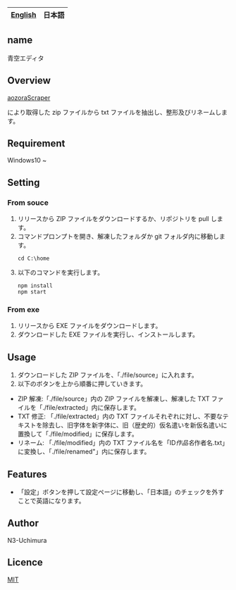 <table>
	<thead>
    	<tr>
      		<th style="text-align:center"><a href="README.md">English</a></th>
      		<th style="text-align:center">日本語</th>
    	</tr>
  	</thead>
</table>

## name

青空エディタ

## Overview

[aozoraScraper](https://github.com/N3-uchimura/02_aozoraScraper "青空スクレイパー")

により取得した zip ファイルから txt ファイルを抽出し、整形及びリネームします。

## Requirement

Windows10 ~

## Setting

### From souce

1. リリースから ZIP ファイルをダウンロードするか、リポジトリを pull します。
2. コマンドプロンプトを開き、解凍したフォルダか git フォルダ内に移動します。
   ```
   cd C:\home
   ```
3. 以下のコマンドを実行します。
   ```
   npm install
   npm start
   ```

### From exe

1. リリースから EXE ファイルをダウンロードします。
2. ダウンロードした EXE ファイルを実行し、インストールします。

## Usage

1. ダウンロードした ZIP ファイルを、「./file/source」に入れます。
2. 以下のボタンを上から順番に押していきます。

- ZIP 解凍:「./file/source」内の ZIP ファイルを解凍し、解凍した TXT ファイルを「./file/extracted」内に保存します。
- TXT 修正: 「./file/extracted」内の TXT ファイルそれぞれに対し、不要なテキストを除去し、旧字体を新字体に、旧（歴史的）仮名遣いを新仮名遣いに置換して「./file/modified」に保存します。
- リネーム: 「./file/modified」内の TXT ファイル名を「ID*作品名*作者名.txt」に変換し、「./file/renamed"」内に保存します。

## Features

- 「設定」ボタンを押して設定ページに移動し、「日本語」のチェックを外すことで英語になります。

## Author

N3-Uchimura

## Licence

[MIT](https://mit-license.org/)
